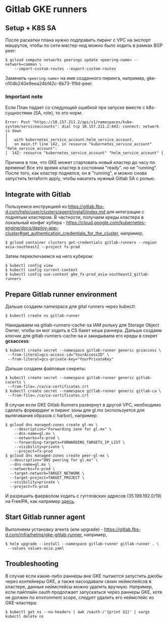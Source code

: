 # Gitlab GKE runners

## Setup + K8S SA
После раскатки плана нужно подправить пиринг с VPC на экспорт машрутов, чтобы по сети мастер-нод можно было ходить в рамках BGP peer:
```
$ gcloud compute networks peerings update <peering-name> --network=common \
    --import-custom-routes --export-custom-routes
```
Заменить `<peering-name>` на имя созданного пиринга, например, gke-n104b240e9eea24bf42c-6b73-1f9d-peer.

### Important note
Если План падает со следующей ошибкой при запуске вместе с k8s-сущностями (SA, role), то это норм:
```
Error: Post "https://10.157.211.2/api/v1/namespaces/kube-system/serviceaccounts": dial tcp 10.157.211.2:443: connect: network is down
│
│   with kubernetes_service_account.helm_service_account,
│   on main.tf line 142, in resource "kubernetes_service_account" "helm_service_account":
│  142: resource "kubernetes_service_account" "helm_service_account" {
```
Причина в том, что GKE может стартовать новый кластер до часу по времени! Все это время кластер в состоянии "ready". но не "running". После того, как кластер поднялся, он в "running", и можно снова запустить terraform apply, чтобы накатить нужный Gitlab SA с ролью.

## Integrate with Gitlab
Пользуемся инструкцией из https://gitlab.fbs-d.com/help/user/clusters/agent/install/index.md для интеграции с поднятым кластером.
В частности, получаем креды кластера в локальный конфиг кубера - https://cloud.google.com/kubernetes-engine/docs/deploy-app-cluster#get_authentication_credentials_for_the_cluster, например,
```
$ gcloud container clusters get-credentials gitlab-runners --region asia-southeast2 --project fx-prod
```
Затем переключаемся на него кубером:
```
$ kubectl config view
$ kubectl config current-context
$ kubectl config use-context gke_fx-prod_asia-southeast2_gitlab-runners
```

## Prepare Gitlab runner environment
Дальше создаем namespace для gital runners через kubectl:
```
$ kubectl create ns gitlab-runner
```
Накидываем на gitlab-runners-cache-sa IAM рольку для Storage Object Owner, чтобы он мог ходить в CS бакет кеша раннера.
Дальше создаем ключик для gitlab-runners-cache-sa и закидываем его креды в секрет **gcsaccess**:
```
$ kubectl create secret --namespace gitlab-runner generic gcsaccess \
 --from-literal=gcs-access-id="YourAccessID" \
 --from-literal=gcs-private-key="YourPrivateKey"
```
Дальше создаем файловые секреты:
```
$ kubectl create secret --namespace gitlab-runner generic gitlab-cacerts \
 --from-file=./ca/ca-certificates.crt
$ kubectl create secret --namespace gitlab-runner generic gitlab-ca \
 --from-file=./ca/ca-certificates.crt
```
В случае если GKE Gitlab Runners развернут в другой VPC, необходимо сделать форвардинг и пиринг зоны для gl.mx (используется для вытягивания образов с harbor), например:
```
$ gcloud dns managed-zones create gl-mx \
    --description="Forwarding zone for gl.mx" \
    --dns-name=gl.mx \
    --networks=fx-prod \
    --forwarding-targets=FORWARDING_TARGETS_IP_LIST \
    --visibility=private \
    --project=fx-prod
$ gcloud dns managed-zones create peer-gl-mx \
  --description="DNS peering for gl.mx" \
  --dns-name=gl.mx \
  --networks=fx-prod \
  --target-network=TARGET_NETWORK \
  --target-project=TARGET_PROJECT \
  --visibility=private \
  --project=fx-prod
```
И разрешить фаерволом ходить с гуггловских адресов (35.199.192.0/19) на FreeIPA, как например [здесь](https://gitlab.fbs-d.com/terraform/modules/default-firewall-rules/-/blob/master/main.tf#L88).

## Start Gitlab runner agent
Выполняем установку агента (или upgrade) - https://gitlab.fbs-d.com/infra/helms/gke-gitlab-runner, например,
```
$ helm upgrade --install --namespace gitlab-runner gitlab-runner . \
 --values values-asia.yaml
```

## Troubleshooting
В случае если какие-либо раннеры вне GKE пытаются запустить джобы через контейнеры GKE, а также насоздавали своих неймспейсов в кластере, данные неймспейсы можно удалить вручную. Например, если пайплайн oauth продолжает запускаться через раннеры GKE, хотя не должен по environment scope, следует удалить его неймспейс из GKE-кластера:
```
$ kubectl get ns --no-headers | awk /oauth-/'{print $1}' | xargs kubectl delete ns
```
